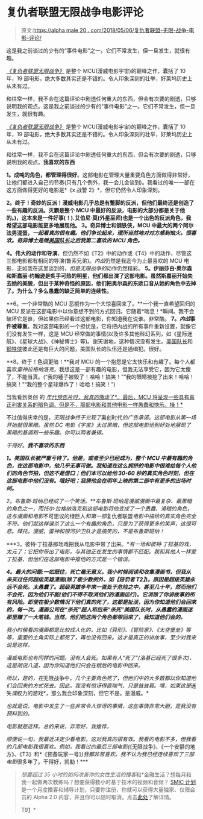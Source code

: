 # 复仇者联盟无限战争电影评论

> 原文:[https://alpha male 20 . com/2018/05/06/复仇者联盟-无限-战争-电影-评论/](https://alphamale20.com/2018/05/06/avengers-infinity-war-movie-review/)

这是我之前谈过的少有的“事件电影”之一。它们不常发生，但一旦发生，就很有趣。

[*《复仇者联盟无限战争》*](https://amzn.to/2OHrSYY) 是整个 MCU(漫威电影宇宙)的巅峰之作，囊括了 10 年，19 部电影，绝大多数其实还是不错的。令人印象深刻的壮举，好莱坞历史上从未有过。

和往常一样，我不会在这篇评论中剧透任何重大的东西，但会有次要的剧透，只够说明我的观点。这是我之前谈过的少有的“事件电影”之一。它们不常发生，但一旦发生，就很有趣。

[*《复仇者联盟无限战争》*](https://amzn.to/2OHrSYY) 是整个 MCU(漫威电影宇宙)的巅峰之作，囊括了 10 年，19 部电影，绝大多数其实还是不错的。令人印象深刻的壮举，好莱坞历史上从未有过。

和往常一样，我不会在这篇评论中剧透任何重大的东西，但会有次要的剧透，只够说明我的观点。**我喜欢的东西**

**1。成吨的角色，都管理得很好**。这部电影在管理大量重要角色方面做得非常好，让他们都进入自己的节奏(只有几个例外，我一会儿会谈到)。我看过的唯一一部在这方面做得更好的电影是*《x 战警 2》*，但它仍然令人印象深刻。

**2。终于！奇妙的反派！漫威电影几乎总是有蹩脚的反派，但他们最终还是创造了一些有趣的反派。灭霸是整个 MCU 中最好的反派，电影的大部分都是关于他的。)，这本来是一件好事(！).艾伯尼·莫(外星巫师)也是一个出色的反派角色，我希望这部电影能更多地展现他。 **3。奇异博士和钢铁侠**，MCU 中最大的两个阿尔法男混蛋，*一起看真的很有趣。他们争论起来，理所当然地对对方感到恼火。很喜欢。奇异博士是继[美国队长](https://www.jdoqocy.com/click-9169329-11756394)之后我第二喜欢的 MCU 角色。***

**4。伟大的动作和导演**，但仍然不如《T2》中的动作或《T4》中的动作，尽管这三部电影都有相同的导演(鲁索兄弟)。*内战*仍然是我迄今为止最喜欢的 MCU 电影，正如我在这里谈到的，*但是无限战争的*动作仍然精彩。 **5。伊丽莎白·奥尔森和斯嘉丽·约翰逊是炙手可热的明星，他们都出演了这部电影。虽然斯嘉丽开始失去她的美貌，但出于某种奇怪的原因，他们把奥尔森的东欧口音从她的角色中去掉了。为什么？多么愚蠢的缺乏简单的连续性。**

**6。一个非常酷的 MCU 恶棍作为一个大惊喜回来了。**一个我一直希望回归的 MCU 反派在这部电影中以你意想不到的方式回归。它随着*喘息！*瞬间。我不会破坏它是谁，但如果你已经看过这部电影，你知道我在说谁。非常酷。 **7。*内战*事件被尊重**。我对这部电影的一个担忧是，它将把内战的所有事件重新设置，就像它们没有发生一样，这是 MCU 经常做的事情(以及许多其他科幻系列，如《星际迷航》、《星球大战》、《神秘博士》等)。谢天谢地，这种情况没有发生。[美国队长](https://www.kqzyfj.com/click-9169329-11756394)和[钢铁侠](https://www.anrdoezrs.net/click-9169329-13368694)彼此还是有巨大的问题，美国队长的队伍还是通缉犯。很好。

**8。终于！色调更暗！**我对 MCU 的一个抱怨是它太快乐和有趣了。每个人都喜欢*雷神拉格纳洛克*，我想这是一部有趣的电影，但我无法享受它，因为它太傻了，不能当真。(“我的锤子被毁了！哈哈！搞笑！”“我的眼睛被挖了出来！哈哈！搞笑！”“我的整个星球爆炸了！哈哈！搞笑！”)

当我看到奥创 的 [*年代预告片时，我真的*激动了*。最后，MCU 将呈现一些具有真正利害关系的暗色调。但是不，那部电影和其他电影一样愚蠢和快乐。操！*](https://amzn.to/2XPQymg)

不过值得庆幸的是，[](https://amzn.to/2XO4XzA)*无限战争终于兑现了*奥创时代*的广告承诺。这部电影从第一场开始就很黑暗。虽然 DC 电影《宇宙》太过黑暗，但这部电影恰到好处地展现了黑暗的基调和一些乐趣。你可以两者兼得。*

*干得好。**我不喜欢的东西***

***1。美国队长被严重亏待了。他是，或者至少已经成为，整个 MCU 中最有趣的角色，在这部电影中，他几乎无事可做。我知道在这么拥挤的电影中很难给每个人他们的角色节拍，但这不是借口；他们本可以给他 30-60 秒的真实角色时刻，但在这部电影中他们没有。哦好吧；我猜他会在明年上映的第二部中有更多的出场时间。***

***2。布鲁斯·班纳已经成了一个笑话。**布鲁斯·班纳是漫威漫画中最复杂、最黑暗的角色之一，而*托尔·拉格纳洛克*和这部电影将他变成了一个愚蠢、滑稽的角色，这与漫画和电影*不可思议的绿巨人*和第一部*复仇者联盟*电影中描绘的真实角色完全不符。他们就这样谋杀了这么一个有趣的角色，只是为了获得更多的笑声，这很可悲。拜托，漫威，雷神和银河护卫队才是搞笑的，不是布鲁斯班纳！*

***3。彼特·丁拉基那场戏把我从电影中带了出来。**有一场和彼特·丁拉基的戏，太元了；它把你带出了电影，与其他正在发生的事情都不匹配。我和其他人一样爱丁拉基，但他们在这部电影中推他的方式是一个错误。*

***4。最大的问题:一如既往，死亡毫无意义。我小时候阅读和收集漫画书，但我从未买过任何超级英雄漫画(除了极少数例外，如【惩罚者 T2】)。原因是超级英雄永远不会死。太愚蠢了。超级英雄多年来一直处于危险之中，甚至几十年，然而他们不会死，因为他们不能(他们不得不取消他们的漫画运行)。它消除了你讲故事的所有风险。即使在极少数情况下他们真的死了，这都是扯淡，因为你知道他们会回来的，每一次。漫画公司在“杀死”超人和后来“杀死”美国队长时，从愚蠢的漫画迷那里赚了一大笔钱。当然，他们把这两个角色都带回来了，我知道他们会的。***

*我小时候看的漫画都是比较成人化的，比如《异形》、《冒险家》、《太空堡垒》等等，里面的主角实际上都死了，再也没有回来。这才是真正的讲故事，至少对我来说是这样。*

*漫威电影也有同样的问题。没有人会死。如果有人“死了”(洛基已经死了很多次)，这是胡说八道，因为你知道他们只会在稍后的电影中回来。*

*所以，是的，在*无限战争中，*几个主要角色死了，但他们中的大多数都以你知道他们会回来的方式死去。因此，我没有惊讶得直喘气，只是耸耸肩。嘿，如果这是*迷失*或*权力的游戏*，那么我会印象深刻，但它不是。是漫威。*

*也就是说，电影中发生了一些非常令人惊讶的事情，这些事情非常大胆，是我没有预料到的。*

*电影就是这样。总的来说，非常好，我推荐。*

*顺便说一句，我最近决定少看电影，这对我真的很有效。我看的电影不多，但我看的几部电影我很喜欢。例如，我看过的最后三部电影(*《无限战争》、《一个安静的地方》、《T3》和*《预备玩家一号》*)我都非常喜欢。我不认为我已经连续喜欢了三部电影*很多年了。干得好，凯勒！***

> *想要超过 35 小时的如何改善你的女性生活的播客*和*金融生活？想每月和我一起做两次教练吗？想要获得数小时基于技术的视频和音频？ [SMIC 计划](https://alphamale20.kartra.com/page/vIL17)是一个月度播客和辅导计划，只要你注册，你就可以获得大量独家、仅限会员的 Alpha 2.0 内容，并且你可以随时取消。点击[此处](https://alphamale20.kartra.com/page/vIL17)了解详情。
> 
> T9】*